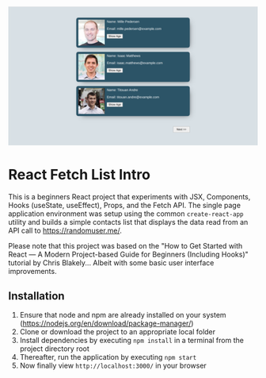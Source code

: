 ![Project Screenshot](/public/screenshot.png)


# React Fetch List Intro
This is a beginners React project that experiments with JSX, Components, Hooks (useState, useEffect), Props, and the Fetch API. The single page application environment was setup using the common `create-react-app` utility and builds a simple contacts list that displays the data read from an API call to https://randomuser.me/. 

Please note that this project was based on the "How to Get Started with React — A Modern Project-based Guide for Beginners (Including Hooks)" tutorial by Chris Blakely... Albeit with some basic user interface improvements. 


## Installation
1. Ensure that node and npm are already installed on your system (https://nodejs.org/en/download/package-manager/)
2. Clone or download the project to an appropriate local folder
3. Install dependencies by executing `npm install` in a terminal from the project directory root
4. Thereafter, run the application by executing `npm start`
5. Now finally view `http://localhost:3000/` in your browser
